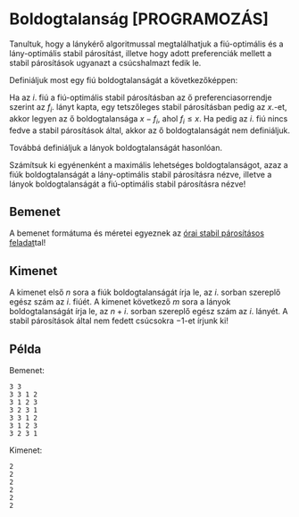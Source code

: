 # Boldogtalanság [PROGRAMOZÁS]

Tanultuk, hogy a lánykérő algoritmussal megtalálhatjuk a fiú-optimális és a lány-optimális stabil párosítást, illetve
hogy adott preferenciák mellett a stabil párosítások ugyanazt a csúcshalmazt fedik le.

Definiáljuk most egy fiú boldogtalanságát a következőképpen:

Ha az $i$. fiú a fiú-optimális stabil párosításban az ő preferenciasorrendje szerint az $f_i$. lányt kapta,
egy tetszőleges stabil párosításban pedig az $x$.-et, akkor legyen az ő boldogtalansága $x-f_i$, ahol $f_i \leq x$.
Ha pedig az $i$. fiú nincs fedve a stabil párosítások által, akkor az ő boldogtalanságát nem definiáljuk.

Továbbá definiáljuk a lányok boldogtalanságát hasonlóan.

Számítsuk ki egyénenként a maximális lehetséges boldogtalanságot, azaz a fiúk boldogtalanságát a lány-optimális stabil párosításra nézve, illetve a lányok boldogtalanságát a fiú-optimális stabil párosításra nézve!

## Bemenet

A bemenet formátuma és méretei egyeznek az [órai stabil párosításos feladat](../ora1-stabil)tal!

## Kimenet

A kimenet első $n$ sora a fiúk boldogtalanságát írja le, az $i$. sorban szereplő egész szám az $i$. fiúét. A kimenet következő $m$ sora a lányok boldogtalanságát írja le, az $n+i$. sorban szereplő egész szám az $i$. lányét. A stabil párosítások által
nem fedett csúcsokra $-1$-et írjunk ki!

## Példa

Bemenet:
```
3 3
3 3 1 2
3 1 2 3
3 2 3 1
3 3 1 2
3 1 2 3
3 2 3 1
```

Kimenet:
```
2
2
2
2
2
2
```
